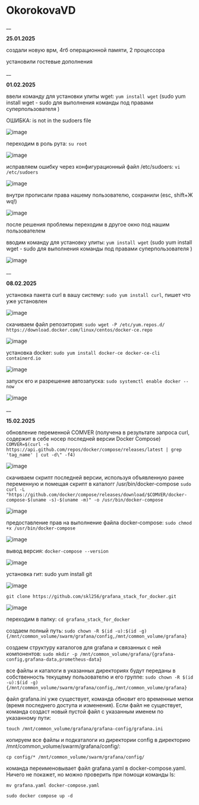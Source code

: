 # OkorokovaVD

__

__25.01.2025__

создали новую врм, 4гб операционной памяти, 2 процессора

установили гостевые дополнения


__

__01.02.2025__

ввели команду для установки улиты wget: `yum install wget` (sudo yum install wget - sudo для выполнения команды под правами суперпользователя )

ОШИБКА: is not in the sudoers file

![image](https://github.com/user-attachments/assets/179d9bbc-24cd-43c2-adff-7ef5f2116a3a)


переходим в роль рута: `su root`

![image](https://github.com/user-attachments/assets/b3229764-d06f-4906-abc6-997263483bcb)


исправляем ошибку через конфигурационный файл /etc/sudoers:
`vi /etc/sudoers`

![image](https://github.com/user-attachments/assets/32b0b954-630f-4430-b8aa-910714213de3)


внутри прописали права нашему пользователю, сохранили (esc, shift+Ж wq!)

![image](https://github.com/user-attachments/assets/08bd7ea2-d2e3-475d-ac8d-1bbddbdbb34e)


после решения проблемы переходим в другое окно под нашим пользователем

вводим команду для установку улиты: `yum install wget` (sudo yum install wget - sudo для выполнения команды под правами суперпользователя )

![image](https://github.com/user-attachments/assets/c757f47e-e1dc-49ab-b4e5-7b002caca82d)


__

__08.02.2025__

установка пакета curl в вашу систему: `sudo yum install curl`, пишет что уже установлен

![image](https://github.com/user-attachments/assets/ffb5a3e6-5080-4871-abc8-b4b0fa93b587)


скачиваем файл репозитория: `sudo wget -P /etc/yum.repos.d/ https://download.docker.com/linux/centos/docker-ce.repo`

![image](https://github.com/user-attachments/assets/468ad6c8-066a-429e-a11f-cda851c3dd9d)


установка docker: `sudo yum install docker-ce docker-ce-cli containerd.io`

![image](https://github.com/user-attachments/assets/78cc0abc-5e38-4e3e-a3cc-229cddd662e6)


запуск его и разрешение автозапуска: `sudo systemctl enable docker --now`

![image](https://github.com/user-attachments/assets/ee9777bd-6410-451b-949f-78f0c28e96f1)

__

__15.02.2025__

обновление переменной COMVER (получена в результате запроса curl, содержит в себе носер последней версии Docker Compose)
`COMVER=$(curl -s https://api.github.com/repos/docker/compose/releases/latest | grep 'tag_name' | cut -d\" -f4)`

![image](https://github.com/user-attachments/assets/a6473bcf-3310-4f0e-b2b5-0b62eb0055ba)


скачиваем скрипт последней версии, используя объявленную ранее переменную и помещая скрипт в каталогг /usr/bin/docker-compose
`sudo curl -L "https://github.com/docker/compose/releases/download/$COMVER/docker-compose-$(uname -s)-$(uname -m)" -o /usr/bin/docker-compose`

![image](https://github.com/user-attachments/assets/6dcf6c85-e096-42ca-a47b-1e321140a3a3)


предоставление прав на выполнение файла docker-compose: `sudo chmod +x /usr/bin/docker-compose`

![image](https://github.com/user-attachments/assets/21f2dfb9-0470-490a-8402-30481d514168)


вывод версия: `docker-compose --version`

![image](https://github.com/user-attachments/assets/b3291feb-57c0-4c88-b646-3a084550d410)


установка гит: sudo yum install git 

![image](https://github.com/user-attachments/assets/3b1c3249-0614-4b39-96d7-3a83963668d5)


`git clone https://github.com/skl256/grafana_stack_for_docker.git`

![image](https://github.com/user-attachments/assets/9097ba2b-23af-4db1-bccf-6a5eb038c6b8)


переходим в папку: `cd grafana_stack_for_docker`

                                            
создаем полный путь: `sudo chown -R $(id -u):$(id -g) {/mnt/common_volume/swarm/grafana/config,/mnt/common_volume/grafana}`


создаем структуру каталогов для grafana и связанных с ней компонентов: `sudo mkdir -p /mnt/common_volume/grafana/{grafana-config,grafana-data,prometheus-data}`


все файлы и каталоги в указанных директориях будут переданы в собственность текущему пользователю и его группе: `sudo chown -R $(id -u):$(id -g) {/mnt/common_volume/swarm/grafana/config,/mnt/common_volume/grafana}`


файл grafana.ini уже существует, команда обновит его временные метки (время последнего доступа и изменения). Если файл не существует, команда создаст новый пустой файл с указанным именем по указанному пути:

`touch /mnt/common_volume/grafana/grafana-config/grafana.ini`


копируем все файлы и подкаталоги из директории config в директорию /mnt/common_volume/swarm/grafana/config/:

`cp config/* /mnt/common_volume/swarm/grafana/config/`


команда переименовывает файл grafana.yaml в docker-compose.yaml. Ничего не покажет, но можно проверить при помощи команды ls:

`mv grafana.yaml docker-compose.yaml`


`sudo docker compose up -d`
